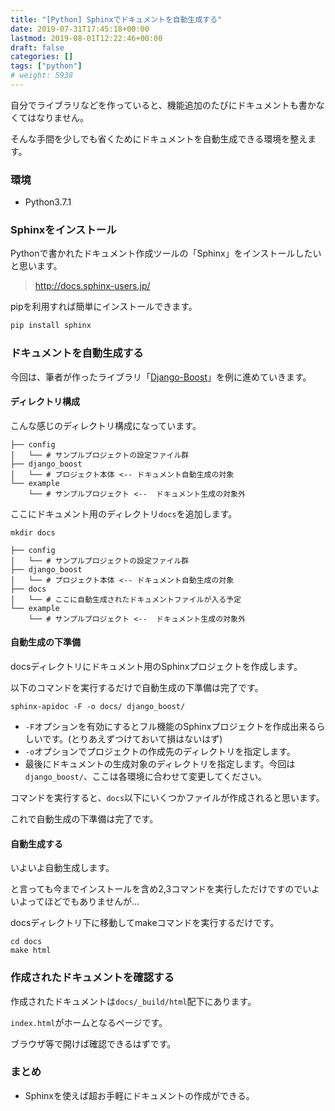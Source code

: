 ```yaml
---
title: "[Python] Sphinxでドキュメントを自動生成する"
date: 2019-07-31T17:45:18+00:00
lastmod: 2019-08-01T12:22:46+00:00
draft: false
categories: []
tags: ["python"]
# weight: 5938
---
```

自分でライブラリなどを作っていると、機能追加のたびにドキュメントも書かなくてはなりません。  

そんな手間を少しでも省くためにドキュメントを自動生成できる環境を整えます。  

### 環境  
- Python3.7.1  

### Sphinxをインストール  
Pythonで書かれたドキュメント作成ツールの「Sphinx」をインストールしたいと思います。  

> http://docs.sphinx-users.jp/  

pipを利用すれば簡単にインストールできます。  
```py
pip install sphinx
```

### ドキュメントを自動生成する  
今回は、筆者が作ったライブラリ「[Django-Boost](https://github.com/ChanTsune/Django-Boost)」を例に進めていきます。  

#### ディレクトリ構成  
こんな感じのディレクトリ構成になっています。  
```
├── config
│   └── # サンプルプロジェクトの設定ファイル群
├── django_boost
│   └── # プロジェクト本体 <-- ドキュメント自動生成の対象
└── example
    └── # サンプルプロジェクト <--  ドキュメント生成の対象外
```

ここにドキュメント用のディレクトリ`docs`を追加します。  
```
mkdir docs
```

```
├── config
│   └── # サンプルプロジェクトの設定ファイル群
├── django_boost
│   └── # プロジェクト本体 <-- ドキュメント自動生成の対象
├── docs
│   └── # ここに自動生成されたドキュメントファイルが入る予定
└── example
    └── # サンプルプロジェクト <--  ドキュメント生成の対象外
```

#### 自動生成の下準備  
docsディレクトリにドキュメント用のSphinxプロジェクトを作成します。  

以下のコマンドを実行するだけで自動生成の下準備は完了です。  

```
sphinx-apidoc -F -o docs/ django_boost/
```

- `-F`オプションを有効にするとフル機能のSphinxプロジェクトを作成出来るらしいです。(とりあえずつけておいて損はないはず)  
- `-o`オプションでプロジェクトの作成先のディレクトリを指定します。  
- 最後にドキュメントの生成対象のディレクトリを指定します。今回は`django_boost/`、ここは各環境に合わせて変更してください。  

コマンドを実行すると、`docs`以下にいくつかファイルが作成されると思います。  

これで自動生成の下準備は完了です。  

#### 自動生成する  
いよいよ自動生成します。  

と言っても今までインストールを含め2,3コマンドを実行しただけですのでいよいよってほどでもありませんが...

docsディレクトリ下に移動してmakeコマンドを実行するだけです。  
```
cd docs
make html
```

### 作成されたドキュメントを確認する  
作成されたドキュメントは`docs/_build/html`配下にあります。  

`index.html`がホームとなるページです。  

ブラウザ等で開けば確認できるはずです。  

### まとめ  
- Sphinxを使えば超お手軽にドキュメントの作成ができる。
